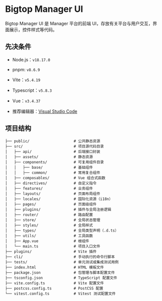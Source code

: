 <!---
   Licensed to the Apache Software Foundation (ASF) under one or more
   contributor license agreements.  See the NOTICE file distributed with
   this work for additional information regarding copyright ownership.
   The ASF licenses this file to You under the Apache License, Version 2.0
   (the "License"); you may not use this file except in compliance with
   the License.  You may obtain a copy of the License at

       http://www.apache.org/licenses/LICENSE-2.0

   Unless required by applicable law or agreed to in writing, software
   distributed under the License is distributed on an "AS IS" BASIS,
   WITHOUT WARRANTIES OR CONDITIONS OF ANY KIND, either express or implied.
   See the License for the specific language governing permissions and
   limitations under the License.
--->

# Bigtop Manager UI 

Bigtop Manager UI 是 Manager 平台的前端 UI，存放有关平台与用户交互，界面展示，控件样式等代码。

## 先决条件

- Node.js：`v18.17.0`

- pnpm: `v8.6.9`

- Vite：`v5.4.19`

- Typescript：`v5.8.3`

- Vue：`v3.4.37`

- 推荐编辑器：[Visual Studio Code](https://code.visualstudio.com/)

## 项目结构

```plaintext
├── public/                    # 公共静态资源
├── src/                       # 项目源代码目录
│   ├── api/                   # 后端接口封装
│   ├── assets/                # 静态资源
│   ├── components/            # 可复用组件目录
│   │   ├── base/              # 基础组件
│   │   ├── common/            # 常用复合组件
│   ├── composables/           # Vue 组合式函数
│   ├── directives/            # 自定义指令
│   ├── features/              # 业务组件
│   ├── layouts/               # 页面布局组件
│   ├── locales/               # 国际化资源（i18n）
│   ├── pages/                 # 页面级组件
│   ├── plugins/               # 插件与全局注册逻辑
│   ├── router/                # 路由配置
│   ├── store/                 # 全局状态管理
│   ├── styles/                # 全局样式
│   ├── types/                 # 全局类型声明（.d.ts）
│   ├── utils/                 # 工具函数
│   ├── App.vue                # 根组件
│   └── main.ts                # 项目入口文件
├── plugins/                   # Vite 插件
├── cli/                       # 手动执行的命令行脚本 
├── tests/                     # 单元测试或集成测试用例
├── index.html                 # HTML 模板文件
├── package.json               # 包管理与脚本配置文件
├── tsconfig.json              # TypeScript 配置文件
├── vite.config.ts             # Vite 配置文件
├── postcss.config.ts          # PostCSS 配置
└── vitest.config.ts           # Vitest 测试配置文件
```
